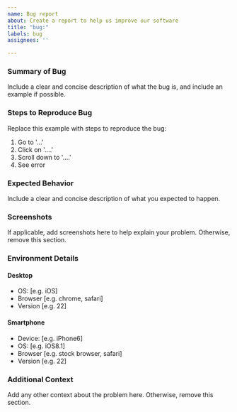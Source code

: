 ```yaml
---
name: Bug report
about: Create a report to help us improve our software
title: "bug:"
labels: bug
assignees: ''

---
```


### Summary of Bug

Include a clear and concise description of what the bug is, and include an example if possible.

### Steps to Reproduce Bug

Replace this example with steps to reproduce the bug:

1. Go to '...'
2. Click on '....'
3. Scroll down to '....'
4. See error

### Expected Behavior

Include a clear and concise description of what you expected to happen.

### Screenshots

If applicable, add screenshots here to help explain your problem. Otherwise, remove this section.

### Environment Details

#### Desktop

- OS: [e.g. iOS]
- Browser [e.g. chrome, safari]
- Version [e.g. 22]

#### Smartphone
 
- Device: [e.g. iPhone6]
- OS: [e.g. iOS8.1]
- Browser [e.g. stock browser, safari]
- Version [e.g. 22]

### Additional Context

Add any other context about the problem here. Otherwise, remove this section.
